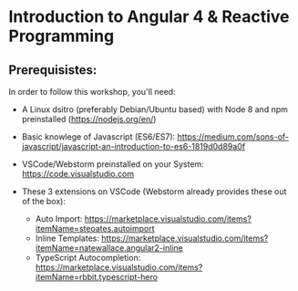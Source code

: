 # Introduction to Angular 4 & Reactive Programming


## Prerequisistes:

In order to follow this workshop, you'll need:

- A Linux dsitro (preferably Debian/Ubuntu based) with Node 8 and npm preinstalled (https://nodejs.org/en/)

- Basic knowlege of Javascript (ES6/ES7): https://medium.com/sons-of-javascript/javascript-an-introduction-to-es6-1819d0d89a0f

- VSCode/Webstorm preinstalled on your System: https://code.visualstudio.com

- These 3 extensions on VSCode (Webstorm already provides these out of the box): 

    - Auto Import: https://marketplace.visualstudio.com/items?itemName=steoates.autoimport
    - Inline Templates: https://marketplace.visualstudio.com/items?itemName=natewallace.angular2-inline
    - TypeScript Autocompletion: https://marketplace.visualstudio.com/items?itemName=rbbit.typescript-hero
